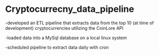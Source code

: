 # Cryptocurrecny_data_pipeline
-developed an ETL pipeline that extracts data from the top 10 (at time of development) cryptocurrencies utilizing the CoinLore API 

-loaded data into a MySql database on a local linux system

-scheduled pipeline to extract data daily with cron
